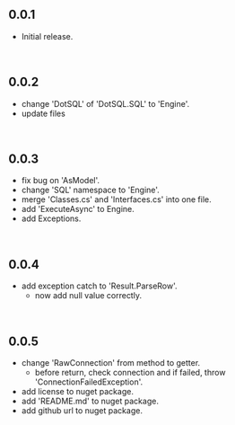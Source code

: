 ## 0.0.1
- Initial release.

<br />

## 0.0.2
- change 'DotSQL' of 'DotSQL.SQL' to 'Engine'.
- update files

<br />

## 0.0.3
- fix bug on 'AsModel'.
- change 'SQL' namespace to 'Engine'.
- merge 'Classes.cs' and 'Interfaces.cs' into one file.
- add 'ExecuteAsync' to Engine.
- add Exceptions.

<br />

## 0.0.4
- add exception catch to 'Result.ParseRow'.
  - now add null value correctly.

<br />

## 0.0.5
- change 'RawConnection' from method to getter.
  - before return, check connection and if failed, throw 'ConnectionFailedException'.
- add license to nuget package.
- add 'README.md' to nuget package.
- add github url to nuget package.
